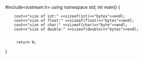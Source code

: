 #include<iostream.h>
  using namespace std;
  int main()
  {
  
        cout<<"size of int:" <<sizeof(int)<<"bytes"<<endl;
        cout<<"size of float:" <<sizeof(float)<<"bytes"<<endl;
        cout<<"size of char:" <<sizeof(char)<<"byte"<<endl;
        cout<<"size of double:" <<sizeof(double)<<"bytes"<<endl;
        
  
         return 0;
  
  }
